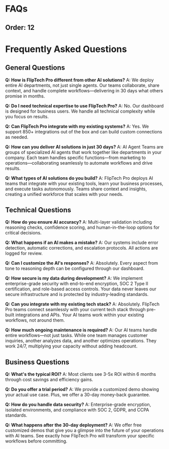 # FAQs

Order: 12
---

# Frequently Asked Questions

## General Questions

**Q: How is FlipTech Pro different from other AI solutions?**
A: We deploy entire AI departments, not just single agents. Our teams collaborate, share context, and handle complete workflows—delivering in 30 days what others promise in months.

**Q: Do I need technical expertise to use FlipTech Pro?**
A: No. Our dashboard is designed for business users. We handle all technical complexity while you focus on results.

**Q: Can FlipTech Pro integrate with my existing systems?**
A: Yes. We support 850+ integrations out of the box and can build custom connections as needed.

**Q: How can you deliver AI solutions in just 30 days?**
A: AI Agent Teams are groups of specialized AI agents that work together like departments in your company. Each team handles specific functions—from marketing to operations—collaborating seamlessly to automate workflows and drive results.

**Q: What types of AI solutions do you build?**
A: FlipTech Pro deploys AI teams that integrate with your existing tools, learn your business processes, and execute tasks autonomously. Teams share context and insights, creating a unified workforce that scales with your needs.

## Technical Questions

**Q: How do you ensure AI accuracy?**
A: Multi-layer validation including reasoning checks, confidence scoring, and human-in-the-loop options for critical decisions.

**Q: What happens if an AI makes a mistake?**
A: Our systems include error detection, automatic corrections, and escalation protocols. All actions are logged for review.

**Q: Can I customize the AI's responses?**
A: Absolutely. Every aspect from tone to reasoning depth can be configured through our dashboard.

**Q: How secure is my data during development?**
A: We implement enterprise-grade security with end-to-end encryption, SOC 2 Type II certification, and role-based access controls. Your data never leaves our secure infrastructure and is protected by industry-leading standards.

**Q: Can you integrate with my existing tech stack?**
A: Absolutely. FlipTech Pro teams connect seamlessly with your current tech stack through pre-built integrations and APIs. Your AI teams work within your existing workflows, not around them.

**Q: How much ongoing maintenance is required?**
A: Our AI teams handle entire workflows—not just tasks. While one team manages customer inquiries, another analyzes data, and another optimizes operations. They work 24/7, multiplying your capacity without adding headcount.

## Business Questions

**Q: What's the typical ROI?**
A: Most clients see 3-5x ROI within 6 months through cost savings and efficiency gains.

**Q: Do you offer a trial period?**
A: We provide a customized demo showing your actual use case. Plus, we offer a 30-day money-back guarantee.

**Q: How do you handle data security?**
A: Enterprise-grade encryption, isolated environments, and compliance with SOC 2, GDPR, and CCPA standards.

**Q: What happens after the 30-day deployment?**
A: We offer free customized demos that give you a glimpse into the future of your operations with AI teams. See exactly how FlipTech Pro will transform your specific workflows before committing.